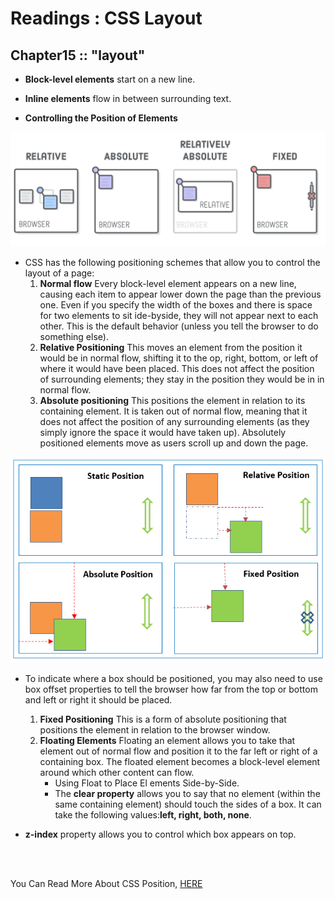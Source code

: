 
# Readings : CSS Layout
## Chapter15 :: "layout" 
* **Block-level elements** start on a new line.
* **Inline elements** flow in between surrounding text.

* **Controlling the Position of Elements**

![css-positioning](pics/201/class-08/css-positioning.png)

* CSS has the following positioning schemes that allow you to control the layout of a page:
     1. **Normal flow** Every block-level element appears on a new line, causing each item to appear lower down the page than the previous one. Even if you specify the width of the boxes and there is space for two elements to sit  ide-byside, they will not appear next to each other. This is the default behavior (unless you tell the browser to do something else).
     2. **Relative Positioning** This moves an element from the position it would be in normal flow, shifting it to the  op, right, bottom, or left of where it would have been placed. This does not affect the position of surrounding  elements; they stay in the position they would be in in normal flow.
     3. **Absolute positioning** This positions the element in relation to its containing element. It is taken out of normal flow, meaning that it does not affect the position of any surrounding elements (as they simply ignore the space it would have taken up). Absolutely positioned elements move as users scroll up and down the page.

![css-position-all](pics/201/class-08/css-position-all.png)

* To indicate where a box should be positioned, you may also need to use box offset properties to tell the browser how  far from the top or bottom and left or right it should be placed.
     1. **Fixed Positioning** This is a form of absolute positioning that positions the element in relation to the browser window.
     2. **Floating Elements** Floating an element allows you to take that element out of normal flow and position it to the far left or right of a containing box. The floated element becomes a block-level element around which other content can flow.
         * Using Float to Place El ements Side-by-Side.
         * The **clear property** allows you to say that no element (within the same containing element) should touch the sides of a box. It can take the following values:**left, right, both, none**.

* **z-index** property allows you to control which box appears on top.



<br> 
<br>

You Can Read More About CSS Position, [HERE](https://css-tricks.com/almanac/properties/p/position/)
